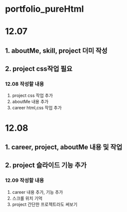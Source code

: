 # portfolio_pureHtml
 
# 12.07
## 1. aboutMe, skill, project 더미 작성
## 2. project css작업 필요

### 12.08 작성할 내용
1. project css 작업 추가
2. aboutMe 내용 추가
3. career html,css 작업 추가

# 12.08
## 1. career, project, aboutMe 내용 및 작업
## 2. project 슬라이드 기능 추가

### 12.09 작성할 내용
1. career 내용 추가, 기능 추가
2. 스크롤 위치 기억
3. project 간단한 프로젝트라도 써보기